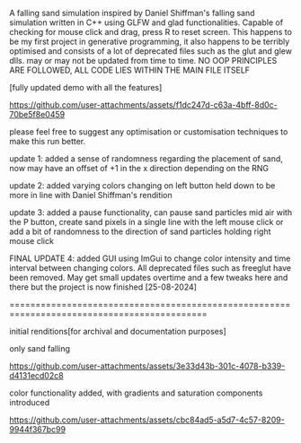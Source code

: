 A falling sand simulation inspired by Daniel Shiffman's falling sand simulation written in C++ using GLFW and glad functionalities.
Capable of checking for mouse click and drag, press R to reset screen. 
This happens to be my first project in generative programming, it also happens to be terribly optimised and consists of a lot of deprecated files such as the glut and glew dlls.
may or may not be updated from time to time.
NO OOP PRINCIPLES ARE FOLLOWED, ALL CODE LIES WITHIN THE MAIN FILE ITSELF


[fully updated demo with all the features]




https://github.com/user-attachments/assets/f1dc247d-c63a-4bff-8d0c-70be5f8e0459




please feel free to suggest any optimisation or customisation techniques to make this run better.

update 1: added a sense of randomness regarding the placement of sand, now may have an offset of +1 in the x direction depending on the RNG

update 2: added varying colors changing on left button held down to be more in line with Daniel Shiffman's rendition

update 3: added a pause functionality, can pause sand particles mid air with the P button, create sand pixels in a single line with the left mouse click or add a bit of randomness to the direction of sand particles holding right mouse click

FINAL UPDATE 4: added GUI using ImGui to change color intensity and time interval between changing colors. All deprecated files such as freeglut have been removed. May get small updates overtime and a few tweaks here and there but the project is now finished [25-08-2024]

============================================================================================

initial renditions[for archival and documentation purposes]


only sand falling


https://github.com/user-attachments/assets/3e33d43b-301c-4078-b339-d4131ecd02c8


color functionality added, with gradients and saturation components introduced


https://github.com/user-attachments/assets/cbc84ad5-a5d7-4c57-8209-9944f367bc99
